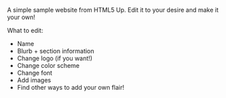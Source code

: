 A simple sample website from HTML5 Up. Edit it to your desire and make it your own!

What to edit:
- Name
- Blurb + section information
- Change logo (if you want!)
- Change color scheme
- Change font
- Add images
- Find other ways to add your own flair!

